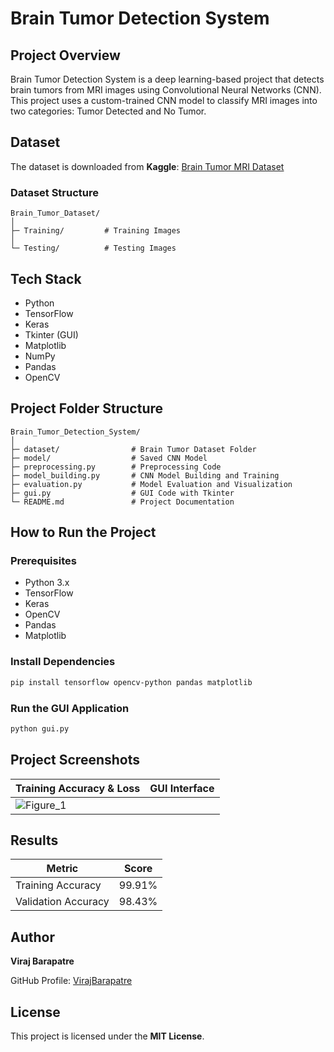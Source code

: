 # Brain Tumor Detection System

## Project Overview
Brain Tumor Detection System is a deep learning-based project that detects brain tumors from MRI images using Convolutional Neural Networks (CNN). This project uses a custom-trained CNN model to classify MRI images into two categories: Tumor Detected and No Tumor.

## Dataset
The dataset is downloaded from **Kaggle**:
[Brain Tumor MRI Dataset](https://www.kaggle.com/datasets/masoudnickparvar/brain-tumor-mri-dataset)

### Dataset Structure
```
Brain_Tumor_Dataset/
│
├─ Training/         # Training Images
│
└─ Testing/          # Testing Images
```

## Tech Stack
- Python
- TensorFlow
- Keras
- Tkinter (GUI)
- Matplotlib
- NumPy
- Pandas
- OpenCV

## Project Folder Structure
```
Brain_Tumor_Detection_System/
│
├─ dataset/                # Brain Tumor Dataset Folder
├─ model/                  # Saved CNN Model
├─ preprocessing.py        # Preprocessing Code
├─ model_building.py       # CNN Model Building and Training
├─ evaluation.py           # Model Evaluation and Visualization
├─ gui.py                  # GUI Code with Tkinter
└─ README.md               # Project Documentation
```

## How to Run the Project
### Prerequisites
- Python 3.x
- TensorFlow
- Keras
- OpenCV
- Pandas
- Matplotlib

### Install Dependencies
```bash
pip install tensorflow opencv-python pandas matplotlib
```

### Run the GUI Application
```bash
python gui.py
```

## Project Screenshots
| Training Accuracy & Loss | GUI Interface |
|--------------------------|---------------|
|![Figure_1](https://github.com/user-attachments/assets/0d9c12ea-4448-4cee-84ef-5501dc552682)


## Results
| Metric    | Score  |
|-----------|-------|
| Training Accuracy | 99.91% |
| Validation Accuracy | 98.43% |

## Author
**Viraj Barapatre**

GitHub Profile: [VirajBarapatre](https://github.com/VirajBarapatre)

## License
This project is licensed under the **MIT License**.

